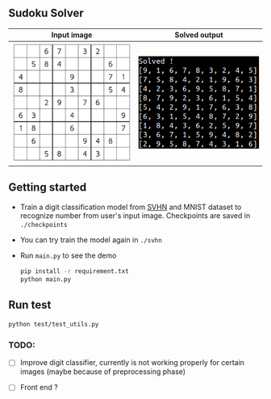 ## Sudoku Solver


Input image            |  Solved output
:-------------------------:|:-------------------------:
<img src="https://github.com/SimonCao1207/SudokuSolver/blob/master/img/sample_img1.png?raw=True" alt="drawing" width="300"/> |  <img src="https://github.com/SimonCao1207/SudokuSolver/blob/master/img/solved.png?raw=True" alt="drawing" width="300"/>






## Getting started
  - Train a digit classification model from [SVHN](http://ufldl.stanford.edu/housenumbers/) and MNIST dataset to recognize number from user's input image. Checkpoints are saved in `./checkpoints`

  - You can try train the model again in `./svhn`

  - Run `main.py` to see the demo 
    ```sh
    pip install -r requirement.txt
    python main.py
    ```

## Run test

  ```sh
  python test/test_utils.py
  ```


### TODO: 

- [ ] Improve digit classifier, currently is not working properly for certain images (maybe because of preprocessing phase)

- [ ] Front end ? 



